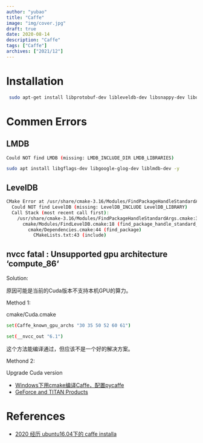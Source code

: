 ```yaml
---
author: "yubao"
title: "Caffe"
image: "img/cover.jpg"
draft: true
date: 2020-08-14
description: "Caffe"
tags: ["Caffe"]
archives: ["2021/12"]
---
```



# Installation

```sh
 sudo apt-get install libprotobuf-dev libleveldb-dev libsnappy-dev libopencv-dev libhdf5-serial-dev protobuf-compiler
```

# Commen Errors

## LMDB

```sh
Could NOT find LMDB (missing: LMDB_INCLUDE_DIR LMDB_LIBRARIES)
```

```sh
sudo apt install libgflags-dev libgoogle-glog-dev liblmdb-dev -y

```

## LevelDB
```sh
CMake Error at /usr/share/cmake-3.16/Modules/FindPackageHandleStandardArgs.cmake:146 (message):
  Could NOT find LevelDB (missing: LevelDB_INCLUDE LevelDB_LIBRARY)
  Call Stack (most recent call first):
    /usr/share/cmake-3.16/Modules/FindPackageHandleStandardArgs.cmake:393 (_FPHSA_FAILURE_MESSAGE)
      cmake/Modules/FindLevelDB.cmake:18 (find_package_handle_standard_args)
        cmake/Dependencies.cmake:44 (find_package)
          CMakeLists.txt:43 (include)
```

## nvcc fatal : Unsupported gpu architecture ‘compute_86‘

Solution:

原因可能是当前的Cuda版本不支持本机GPU的算力。

Method 1:

cmake/Cuda.cmake

```sh
set(Caffe_known_gpu_archs "30 35 50 52 60 61")

set(__nvcc_out "6.1")
```

这个方法能编译通过，但应该不是一个好的解决方案。

Methond 2:

Upgrade Cuda version
- [Windows下用cmake编译Caffe，配置pycaffe](https://blog.csdn.net/weixin_34248023/article/details/86011734)
- [GeForce and TITAN Products](https://developer.nvidia.com/cuda-gpus)

# References
- [2020 经历 ubuntu16.04下的 caffe installa](https://blog.csdn.net/golfbears/article/details/107762254)

